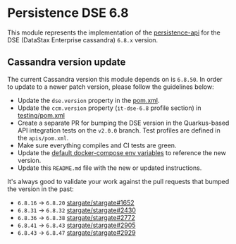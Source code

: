 # Persistence DSE 6.8

This module represents the implementation of the [persistence-api](../persistence-api) for
the DSE (DataStax Enterprise cassandra) `6.8.x` version.

## Cassandra version update

The current Cassandra version this module depends on is `6.8.50`.
In order to update to a newer patch version, please follow the guidelines below:

* Update the `dse.version` property in the [pom.xml](pom.xml).
* Update the `ccm.version` property (`it-dse-6.8` profile section) in [testing/pom.xml](../testing/pom.xml)
* Create a separate PR for bumping the DSE version in the Quarkus-based API integration tests on the `v2.0.0` branch. Test profiles are defined in the `apis/pom.xml`.
* Make sure everything compiles and CI tests are green.
* Update the [default docker-compose env variables](../docker-compose/dse-6.8/.env) to reference the new version.
* Update this `README.md` file with the new or updated instructions.

It's always good to validate your work against the pull requests that bumped the version in the past:

* `6.8.16` -> `6.8.20` [stargate/stargate#1652](https://github.com/stargate/stargate/pull/1652)
* `6.8.31` -> `6.8.32` [stargate/stargate#2430](https://github.com/stargate/stargate/pull/2430)
* `6.8.36` -> `6.8.38` [stargate/stargate#2772](https://github.com/stargate/stargate/pull/2772)
* `6.8.41` -> `6.8.43` [stargate/stargate#2905](https://github.com/stargate/stargate/pull/2905)
* `6.8.43` -> `6.8.47` [stargate/stargate#2929](https://github.com/stargate/stargate/pull/2929)
